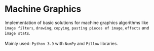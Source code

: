 # Machine Graphics
Implementation of basic solutions for machine graphics algorithms like `image filters`, `drawing`, `copying`, `pasting pieces of image`, `effects` and `image stats`.<br><br>
Mainly used: `Python 3.9` with `NumPy` and `Pillow` libraries.
